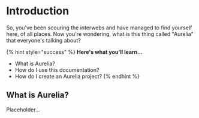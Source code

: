 # Introduction

So, you've been scouring the interwebs and have managed to find yourself here, of all places. Now you're wondering, what is this thing called "Aurelia" that everyone's talking about?

{% hint style="success" %}
**Here's what you'll learn...**

* What is Aurelia?
* How do I use this documentation?
* How do I create an Aurelia project?
{% endhint %}

## What is Aurelia?

Placeholder...

